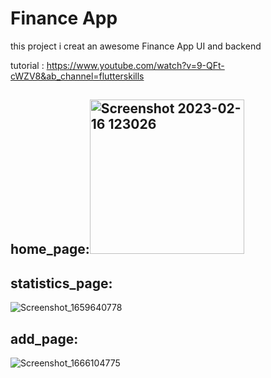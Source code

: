 # Finance App

this project i creat an awesome  Finance App UI and backend

tutorial :
https://www.youtube.com/watch?v=9-QFt-cWZV8&ab_channel=flutterskills

## home_page:<img width="247" alt="Screenshot 2023-02-16 123026" src="https://user-images.githubusercontent.com/94116777/219292053-b3dcccf5-e5f8-4da2-ac15-b0d4043f698b.png">




## statistics_page:
![Screenshot_1659640778](https://user-images.githubusercontent.com/102475069/196633092-f933f964-5930-4686-8ce8-9e702ebfb1b7.png)

## add_page:
![Screenshot_1666104775](https://user-images.githubusercontent.com/102475069/196633198-ff6e1bdd-cad5-4085-b9d1-df5bd793f971.png)
